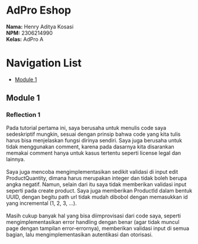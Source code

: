 # AdPro Eshop
**Nama:**   Henry Aditya Kosasi<br>
**NPM:**    2306214990<br>
**Kelas:**  AdPro A<br>
# Navigation List
- [Module 1](#module-1)


## Module 1
### Reflection 1
Pada tutorial pertama ini, saya berusaha untuk menulis code saya sedeskriptif mungkin, sesuai dengan prinsip bahwa code yang kita tulis harus bisa menjelaskan fungsi dirinya sendiri. Saya juga berusaha untuk tidak menggunakan comment, karena pada dasarnya kita disarankan memakai comment hanya untuk kasus tertentu seperti license legal dan lainnya.
<br><br>
Saya juga mencoba mengimplementasikan sedikit validasi di input edit ProductQuantity, dimana harus merupakan integer dan tidak boleh berupa angka negatif. Namun, selain dari itu saya tidak memberikan validasi input seperti pada create product.
Saya juga memberikan ProductId dalam bentuk UUID, dengan begitu path url tidak mudah dibobol dengan memasukkan id yang incremental (1, 2, 3, ...).
<br><br>
Masih cukup banyak hal yang bisa diimprovisasi dari code saya, seperti mengimplementasikan error handling dengan benar (agar tidak muncul page dengan tampilan error-errornya), memberikan validasi input di semua bagian, lalu mengimplementasikan autentikasi dan otorisasi.